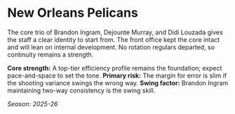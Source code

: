 # New Orleans Pelicans

The core trio of Brandon Ingram, Dejounte Murray, and Didi Louzada gives the staff a clear identity to start from.
The front office kept the core intact and will lean on internal development.
No rotation regulars departed, so continuity remains a strength.

**Core strength:** A top-tier efficiency profile remains the foundation; expect pace-and-space to set the tone.
**Primary risk:** The margin for error is slim if the shooting variance swings the wrong way.
**Swing factor:** Brandon Ingram maintaining two-way consistency is the swing skill.

_Season: 2025-26_
